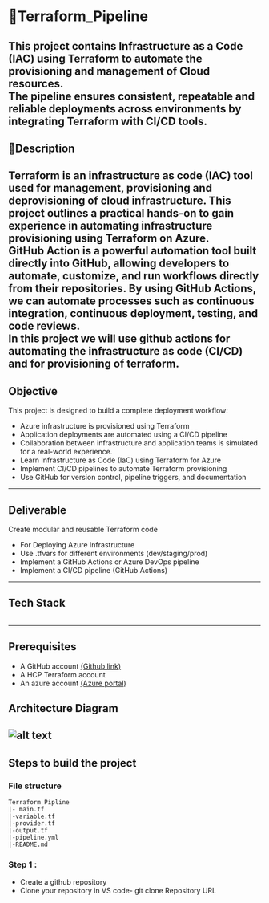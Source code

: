 # 🚀Terraform_Pipeline 
This project contains Infrastructure as a Code (IAC) using **Terraform** to automate the provisioning and management of Cloud resources.  
The pipeline ensures consistent, repeatable and reliable deployments across environments by integrating Terraform with CI/CD tools. 
---
## 📑Description
**Terraform** is an infrastructure as code (IAC) tool used for management, provisioning and deprovisioning of cloud infrastructure. This project outlines a practical hands-on to gain experience in automating infrastructure provisioning using Terraform on Azure.  
**GitHub Action** is a powerful automation tool built directly into GitHub, allowing developers to automate, customize, and run workflows directly from their repositories. By using GitHub Actions, we can automate processes such as continuous integration, continuous deployment, testing, and code reviews.  
In this project we will use github actions for automating the infrastructure as code (CI/CD) and for provisioning of terraform.
--- 
## Objective 
This project is designed to build a complete deployment workflow: 
- Azure infrastructure is provisioned using Terraform 
- Application deployments are automated using a CI/CD pipeline 
- Collaboration between infrastructure and application teams is simulated for a real-world experience. 
- Learn Infrastructure as Code (IaC) using Terraform for Azure 
- Implement CI/CD pipelines to automate Terraform provisioning 
- Use GitHub for version control, pipeline triggers, and documentation

---

## Deliverable 

Create modular and reusable Terraform code  
- For Deploying Azure Infrastructure 
- Use .tfvars for different environments (dev/staging/prod)
- Implement a GitHub Actions or Azure DevOps pipeline 
- Implement a CI/CD pipeline (GitHub Actions)
---
## Tech Stack 
```
```
----
## Prerequisites 
- A GitHub account [(Github link)](https://github.com/)
- A HCP Terraform account 
- An azure account  [(Azure portal)](https://azure.microsoft.com/en-us/get-started/azure-portal/?msockid=196713e636976e29040105d23297689d)
## Architecture Diagram 
![alt text](assets-1.avif)
---

## Steps to build the project 
### File structure
```
Terraform Pipline 
|- main.tf 
|-variable.tf
|-provider.tf
|-output.tf
|-pipeline.yml
|-README.md 
```
### Step 1 :
- Create a github repository 
- Clone your repository in VS code- git clone Repository URL
